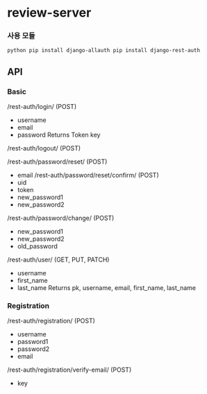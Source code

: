 # review-server

### 사용 모듈
` python
pip install django-allauth
pip install django-rest-auth
`

## API
### Basic
/rest-auth/login/ (POST)
- username
- email
- password
Returns Token key

/rest-auth/logout/ (POST)

/rest-auth/password/reset/ (POST)
- email
/rest-auth/password/reset/confirm/ (POST)
- uid
- token
- new_password1
- new_password2

/rest-auth/password/change/ (POST)
- new_password1
- new_password2
- old_password

/rest-auth/user/ (GET, PUT, PATCH)
- username
- first_name
- last_name
Returns pk, username, email, first_name, last_name

### Registration
/rest-auth/registration/ (POST)
- username
- password1
- password2
- email

/rest-auth/registration/verify-email/ (POST)
- key


